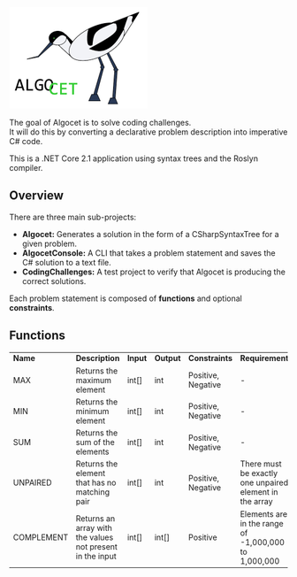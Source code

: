 ![alt text](https://github.com/mohagan9/Algocet/blob/master/algocet-logo.png?raw=true)

The goal of Algocet is to solve coding challenges. 
<br>It will do this by converting a declarative problem description into imperative C# code.  

This is a .NET Core 2.1 application using syntax trees and the Roslyn compiler. 

<h2>Overview</h2>

There are three main sub-projects:

 - <b>Algocet:</b> Generates a solution in the form of a CSharpSyntaxTree for a given problem.
 - <b>AlgocetConsole:</b> A CLI that takes a problem statement and saves the C# solution to a text file.
 - <b>CodingChallenges:</b> A test project to verify that Algocet is producing the correct solutions.
 
 Each problem statement is composed of <b>functions</b> and optional <b>constraints</b>.
 
 <h2>Functions</h2>
 
 <table>
 <tbody>
 <tr><td><b>Name</b></td><td><b>Description</b></td><td><b>Input</b></td><td><b>Output</b></td><td><b>Constraints</b></td><td><b>Requirement</b></td></tr>
 <tr><td>MAX</td><td>Returns the maximum element</td><td>int[]</td><td>int</td><td>Positive, Negative</td><td>-</td></tr>
 <tr><td>MIN</td><td>Returns the minimum element</td><td>int[]</td><td>int</td><td>Positive, Negative</td><td>-</td></tr>
 <tr><td>SUM</td><td>Returns the sum of the elements</td><td>int[]</td><td>int</td><td>Positive, Negative</td><td>-</td></tr>
 <tr><td>UNPAIRED</td><td>Returns the element that has no matching pair</td><td>int[]</td><td>int</td><td>Positive, Negative</td><td>There must be exactly one unpaired element in the array</td></tr>
 <tr><td>COMPLEMENT</td><td>Returns an array with the values not present in the input</td><td>int[]</td><td>int[]</td><td>Positive</td><td>Elements are in the range of -1,000,000 to 1,000,000</td></tr>
 </tbody>
 </table>

 

 
 
 
 
 
 
